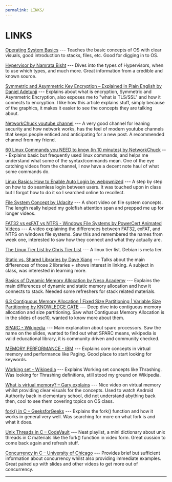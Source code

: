 ```yaml
---
permalink: LINKS/
---
```


# LINKS

[Operating System Basics](https://www.youtube.com/watch?v=9GDX-IyZ_C8) --- 
Teaches the basic concepts of OS with clear visuals, good introduction to stacks, files, etc. Good for digging in to OS.

[Hypervisor by Namrata Bisht](https://www.geeksforgeeks.org/hypervisor/) --- 
Dives into the types of Hypervisors, when to use which types, and much more. Great information from a credible and known source.

[Symmetric and Asymmetric Key Encryption – Explained in Plain English by Daniel Adetunji](https://www.freecodecamp.org/news/encryption-explained-in-plain-english/) ---
Explains about what is encryption, Symmetric and Asymmetric Encryption, also exposes me to "what is TLS/SSL" and how it connects to encryption. I like how this article explains stuff, simply because of the graphics, it makes it easier to see the concepts they are talking about.

[NetworkChuck youtube channel](https://www.youtube.com/@NetworkChuck) ---
A very good channel for leaning security and how network works, has the feel of modern youtube channels that keeps people enticed and anticipating for a new post. A recommended channel from my friend.

[60 Linux Commands you NEED to know (in 10 minutes) by NetworkChuck](https://www.youtube.com/watch?v=gd7BXuUQ91w) ---
Explains basic but frequently used linux commands, and helps me understand what some of the syntax/commands mean. One of the eye catching videos from the channel, I now have a decent note haul of what some commands do.

[Linux Basics: How to Enable Auto Login by webpwnized](https://www.youtube.com/watch?v=OTgExo2848U) ---
A step by step on how to do seamless login between users. It was touched upon in class but I forgot how to do it so I searched online to recollect.

[File System Concept by Udacity](https://www.youtube.com/watch?v=mzUyMy7Ihk0) ---
A short video on file system concepts. The length really helped my goldfish attention span and prepped me up for longer videos.

[FAT32 vs exFAT vs NTFS - Windows File Systems by PowerCert Animated Videos](https://www.youtube.com/watch?v=bYjQakUxeVY) ---
A video explaining the differences between FAT32, exFAT, and NTFS on windows file systems. Saw this and remembered the names from week one, interested to saw how they connect and what they actually are.

[The Linux Tier List by Chris Tier List](https://www.youtube.com/watch?v=KyADkmRVe0U) ---
A linux tier list. Debian is meta tier.

[Static vs. Shared Libraries by Dave Xiang](https://www.youtube.com/watch?v=-vp9cFQCQCo) --- 
Talks about the main differences of those 2 libraries + shows interest in linking. A subject in class, was interested in learning more.

[Basics of Dynamic Memory Allocation by Neso Academy](https://www.youtube.com/watch?v=udfbq4M2Kfc) --- 
Explains the main differences of dynamic and static memory allocation and how it connects to stack. Needed some refreshers for stack related materials.

[6.3 Contiguous Memory Allocation | Fixed Size Partitioning | Variable Size Partitioning by KNOWLEDGE GATE](https://www.youtube.com/watch?v=PuZ_xChlInM) --- 
Deep dive into contiguous memory allocation and size partitioning. Saw what Contiguous Memory Allocation is in the slides of osc10, wanted to know more about them.

[SPARC - Wikipedia](https://en.wikipedia.org/wiki/SPARC) --- 
Main explanation about sparc processors. Saw the name on the slides, wanted to find out what SPARC means, wikipedia is valid educational library, it is community driven and community checked.

[MEMORY PERFORMANCE - IBM](https://www.ibm.com/docs/en/aix/7.2?topic=management-memory-performance) ---
Explains core concepts in virtual memory and performance like Paging. Good place to start looking for keywords.

[Working set - Wikipedia](https://en.wikipedia.org/wiki/Working_set#:~:text=Working%20set%20can%20be%20divided,the%20hierarchy%2C%20thrashing%20will%20occur.) ---
Explains Working set concepts like Thrashing. Was looking for Thrashing definitions, still stood my ground on Wikipedia.

[What is virtual memory? – Gary explains](https://www.youtube.com/watch?v=2quKyPnUShQ) ---
Nice video on virtual memory whilst providing clear visuals for the concepts. Used to watch Android Authority back in elementary school, did not understand abything back then, cool to see them covering topics on OS class.

[fork() in C – GeeksforGeeks](https://www.geeksforgeeks.org/fork-system-call/) --- Explains the fork() function and how it works in general very well. Was searching for more on what fork is and what it does.

[Unix Threads in C – CodeVault](https://www.youtube.com/watch?v=d9s_d28yJq0&list=PLfqABt5AS4FmuQf70psXrsMLEDQXNkLq2) --- Neat playlist, a mini dictionary about unix threads in C materials like the fork() function in video form. Great cussion to come back again and refresh stuff.

[Concurrency in C – University of Chicago](https://www.classes.cs.uchicago.edu/archive/2018/spring/12300-1/lab6.html) --- Provides brief but sufficient information about concurrency whilst also providing immediate examples. Great paired  up with slides and other videos to get more out of concurrency.
<br>
<hr>
